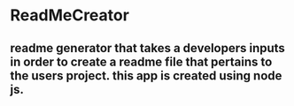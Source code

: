 # ReadMeCreator
readme generator that takes a developers inputs in order to create a readme file that pertains to the users project. this app is created using node js. 
--